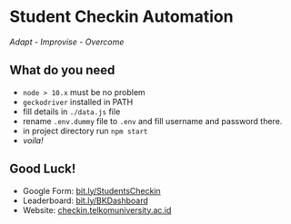 # Student Checkin Automation

_Adapt - Improvise - Overcome_

## What do you need

- `node > 10.x` must be no problem
- `geckodriver` installed in PATH
- fill details in `./data.js` file
- rename `.env.dummy` file to `.env` and fill username and password there.
- in project directory run `npm start`
- _voila!_

## Good Luck!

- Google Form: [bit.ly/StudentsCheckin](bit.ly/StudentsCheckin)
- Leaderboard: [bit.ly/BKDashboard](bit.ly/BKDashboard)
- Website: [checkin.telkomuniversity.ac.id](https://checkin.telkomuniversity.ac.id)

